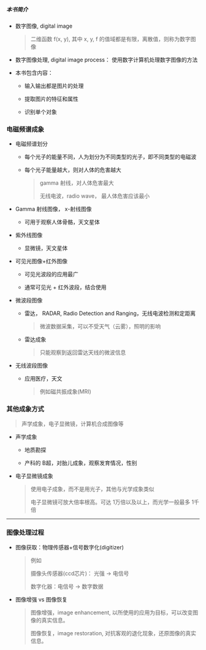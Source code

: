 ##### 本书简介

- 数字图像, digital image
  
  > 二维函数 f(x, y), 其中 x, y, f 的值域都是有限，离散值，则称为数字图像

- 数字图像处理, digital image process： 使用数字计算机处理数字图像的方法

- 本书包含内容：
  
  - 输入输出都是图片的处理
  
  - 提取图片的特征和属性
  
  - 识别单个对象

### 电磁频谱成象

- 电磁频谱划分
  
  - 每个光子的能量不同，人为划分为不同类型的光子，即不同类型的电磁波
  
  - 每个光子能量越大，则对人体的危害越大
    
    > gamma 射线，对人体危害最大
    > 
    > 无线电波，radio wave， 最人体危害应该最小

- Gamma 射线图像， x-射线图像
  
  - 可用于观察人体骨骼，天文星体

- 紫外线图像
  
  - 显微镜，天文星体

- 可见光图像+红外图像
  
  - 可见光波段的应用最广
  
  - 通常可见光 + 红外波段，结合使用

- 微波段图像
  
  - 雷达， RADAR, Radio Detection and Ranging，无线电波检测和定距离
    
    > 微波数据采集，可以不受天气（云雾），照明的影响
  
  - 雷达成象
    
    > 只能观察到返回雷达天线的微波信息

- 无线波段图像
  
  - 应用医疗，天文
    
    > 例如磁共振成象(MRI)

### 其他成象方式

> 声学成象，电子显微镜，计算机合成图像等

- 声学成象
  
  - 地质勘探
  
  - 产科的 B超，对胎儿成象，观察发育情况，性别

- 电子显微镜成象
  
  > 使用电子成象，而不是用光子，其他与光学成象类似
  > 
  > 电子显微镜可放大倍率根高。可达 1万倍以及以上，而光学一般最多 1千倍

----

### 图像处理过程

- 图像获取：物理传感器+信号数字化(digitizer)
  
  > 例如
  > 
  > 摄像头传感器(ccd芯片)： 光强 -> 电信号
  > 
  > 数字化器：电信号 -> 数字数据

- 图像增强 vs 图像恢复
  
  > 图像增强，image enhancement, 以所使用的应用为目标，可以改变图像的真实信息。
  > 
  > 图像恢复，image restoration, 对抗客观的退化现象，还原图像的真实信息。
